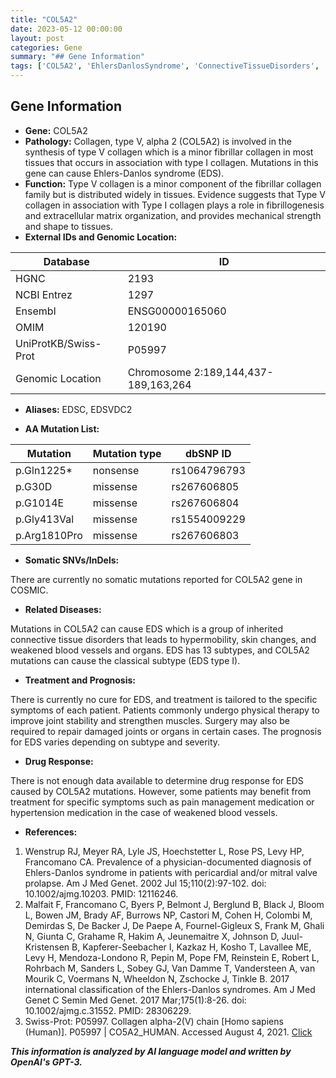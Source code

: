 ```yaml
---
title: "COL5A2"
date: 2023-05-12 00:00:00
layout: post
categories: Gene
summary: "## Gene Information"
tags: ['COL5A2', 'EhlersDanlosSyndrome', 'ConnectiveTissueDisorders', 'FibrillarCollagen', 'GeneticMutations', 'TreatmentOptions', 'Prognosis', 'DrugResponse']
---
```


## Gene Information

- **Gene:** COL5A2
- **Pathology:** Collagen, type V, alpha 2 (COL5A2) is involved in the synthesis of type V collagen which is a minor fibrillar collagen in most tissues that occurs in association with type I collagen. Mutations in this gene can cause Ehlers-Danlos syndrome (EDS).
- **Function:** Type V collagen is a minor component of the fibrillar collagen family but is distributed widely in tissues. Evidence suggests that Type V collagen in association with Type I collagen plays a role in fibrillogenesis and extracellular matrix organization, and provides mechanical strength and shape to tissues.
- **External IDs and Genomic Location:**

| Database | ID |
| ----------- | ----------- |
| HGNC | 2193 |
| NCBI Entrez | 1297 |
| Ensembl | ENSG00000165060 |
| OMIM | 120190 |
| UniProtKB/Swiss-Prot | P05997 |
| Genomic Location | Chromosome 2:189,144,437-189,163,264 |

- **Aliases:** EDSC, EDSVDC2

- **AA Mutation List:**

|Mutation|Mutation type|dbSNP ID|
|-------------|-------------|-------------|
|p.Gln1225*|nonsense|rs1064796793|
|p.G30D|missense|rs267606805|
|p.G1014E|missense|rs267606804|
|p.Gly413Val|missense|rs1554009229|
|p.Arg1810Pro|missense|rs267606803|

- **Somatic SNVs/InDels:**

There are currently no somatic mutations reported for COL5A2 gene in COSMIC.

- **Related Diseases:**

Mutations in COL5A2 can cause EDS which is a group of inherited connective tissue disorders that leads to hypermobility, skin changes, and weakened blood vessels and organs. EDS has 13 subtypes, and COL5A2 mutations can cause the classical subtype (EDS type I).

- **Treatment and Prognosis:**

There is currently no cure for EDS, and treatment is tailored to the specific symptoms of each patient. Patients commonly undergo physical therapy to improve joint stability and strengthen muscles. Surgery may also be required to repair damaged joints or organs in certain cases. The prognosis for EDS varies depending on subtype and severity.

- **Drug Response:**

There is not enough data available to determine drug response for EDS caused by COL5A2 mutations. However, some patients may benefit from treatment for specific symptoms such as pain management medication or hypertension medication in the case of weakened blood vessels.

- **References:**

1. Wenstrup RJ, Meyer RA, Lyle JS, Hoechstetter L, Rose PS, Levy HP, Francomano CA. Prevalence of a physician-documented diagnosis of Ehlers-Danlos syndrome in patients with pericardial and/or mitral valve prolapse. Am J Med Genet. 2002 Jul 15;110(2):97-102. doi: 10.1002/ajmg.10203. PMID: 12116246.
2. Malfait F, Francomano C, Byers P, Belmont J, Berglund B, Black J, Bloom L, Bowen JM, Brady AF, Burrows NP, Castori M, Cohen H, Colombi M, Demirdas S, De Backer J, De Paepe A, Fournel-Gigleux S, Frank M, Ghali N, Giunta C, Grahame R, Hakim A, Jeunemaitre X, Johnson D, Juul-Kristensen B, Kapferer-Seebacher I, Kazkaz H, Kosho T, Lavallee ME, Levy H, Mendoza-Londono R, Pepin M, Pope FM, Reinstein E, Robert L, Rohrbach M, Sanders L, Sobey GJ, Van Damme T, Vandersteen A, van Mourik C, Voermans N, Wheeldon N, Zschocke J, Tinkle B. 2017 international classification of the Ehlers-Danlos syndromes. Am J Med Genet C Semin Med Genet. 2017 Mar;175(1):8-26. doi: 10.1002/ajmg.c.31552. PMID: 28306229.
3. Swiss-Prot: P05997. Collagen alpha-2(V) chain [Homo sapiens (Human)]. P05997 | CO5A2_HUMAN. Accessed August 4, 2021. [Click](https://www.uniprot.org/uniprot/P05997)

**_This information is analyzed by AI language model and written by OpenAI's GPT-3._**